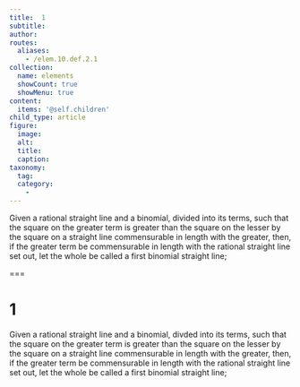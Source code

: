 ```yaml
---
title:  1
subtitle: 
author:
routes:
  aliases:
    - /elem.10.def.2.1
collection:
  name: elements
  showCount: true
  showMenu: true
content:
  items: '@self.children'
child_type: article
figure:
  image:
  alt:
  title:
  caption:
taxonomy:
  tag:
  category:
    - 
---
```


<p>Given a rational straight line and a binomial, divided into its terms, such that the square on the greater term is greater than the square on the lesser by the square on a straight line commensurable in length with the greater, then, if the greater term be commensurable in length with the rational straight line set out, let the whole be called <hi rend="bold">a first binomial</hi> straight line;</p>

===

<h1>1</h1>
<p>Given a rational straight line and a binomial, divded into its terms, such that the square on the greater term is greater than the square on the lesser by the square on a straight line commensurable in length with the greater, then, if the greater term be commensurable in length with the rational straight line set out, let the whole be called <span class="bold">a first binomial</span> straight line;</p>
